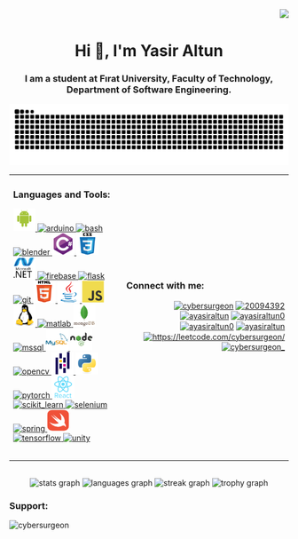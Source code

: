 <!--
<table>
<tr>
<td><table>
  <div align="left">
  <img height="300" src="https://media.giphy.com/media/v1.Y2lkPTc5MGI3NjExaTN2a2U5YXNvc2o2dHZ1ZmMzbmNnNjF1OHIwdnZkeGxxZWNhenFyaSZlcD12MV9pbnRlcm5hbF9naWZfYnlfaWQmY3Q9Zw/sULKEgDMX8LcI/giphy.gif"  />
  </div>
</table>
</td>
<td><table>
  


</table></td>
</tr>
</table>
-->

<div align="right">
  <a  href="https://drive.google.com/file/d/1PyppUF0gybUp2U1WDYFIfd5sI4p86LrX/view?usp=sharing" > <img height="300" src="https://media.giphy.com/media/v1.Y2lkPTc5MGI3NjExbHZneXVxYm9wbGNocmFvdnpsZHFydmVoZWVrejJrdWJ3ZnlsNHZldyZlcD12MV9pbnRlcm5hbF9naWZfYnlfaWQmY3Q9Zw/w1OtkLv9bN0sT7xYVb/source.gif"  /></a>
</div>
 
<h1 align="center">Hi 👋, I'm Yasir Altun</h1>
<h3 align="center">I am a student at Fırat University, Faculty of Technology, Department of Software Engineering.</h3>



<div align="center">
  <img alt="snake" src="https://raw.githubusercontent.com/YasirAltun/YasirAltun/output/github-contribution-grid-snake-dark.svg" />
</div>


<table>
<tr>
<td><table width="50%" border="0">
<h3 align="left">Languages and Tools:</h3>
<p align="left"> <a href="https://developer.android.com" target="_blank" rel="noreferrer"> <img src="https://raw.githubusercontent.com/devicons/devicon/master/icons/android/android-original-wordmark.svg" alt="android" width="40" height="40"/> </a> <a href="https://www.arduino.cc/" target="_blank" rel="noreferrer"> <img src="https://cdn.worldvectorlogo.com/logos/arduino-1.svg" alt="arduino" width="40" height="40"/> </a> <a href="https://www.gnu.org/software/bash/" target="_blank" rel="noreferrer"> <img src="https://www.vectorlogo.zone/logos/gnu_bash/gnu_bash-icon.svg" alt="bash" width="40" height="40"/> </a> <a href="https://www.blender.org/" target="_blank" rel="noreferrer"> <img src="https://download.blender.org/branding/community/blender_community_badge_white.svg" alt="blender" width="40" height="40"/> </a> <a href="https://www.w3schools.com/cs/" target="_blank" rel="noreferrer"> <img src="https://raw.githubusercontent.com/devicons/devicon/master/icons/csharp/csharp-original.svg" alt="csharp" width="40" height="40"/> </a> <a href="https://www.w3schools.com/css/" target="_blank" rel="noreferrer"> <img src="https://raw.githubusercontent.com/devicons/devicon/master/icons/css3/css3-original-wordmark.svg" alt="css3" width="40" height="40"/> </a> <a href="https://dotnet.microsoft.com/" target="_blank" rel="noreferrer"> <img src="https://raw.githubusercontent.com/devicons/devicon/master/icons/dot-net/dot-net-original-wordmark.svg" alt="dotnet" width="40" height="40"/> </a> <a href="https://firebase.google.com/" target="_blank" rel="noreferrer"> <img src="https://www.vectorlogo.zone/logos/firebase/firebase-icon.svg" alt="firebase" width="40" height="40"/> </a> <a href="https://flask.palletsprojects.com/" target="_blank" rel="noreferrer"> <img src="https://www.vectorlogo.zone/logos/pocoo_flask/pocoo_flask-icon.svg" alt="flask" width="40" height="40"/> </a> <a href="https://git-scm.com/" target="_blank" rel="noreferrer"> <img src="https://www.vectorlogo.zone/logos/git-scm/git-scm-icon.svg" alt="git" width="40" height="40"/> </a> <a href="https://www.w3.org/html/" target="_blank" rel="noreferrer"> <img src="https://raw.githubusercontent.com/devicons/devicon/master/icons/html5/html5-original-wordmark.svg" alt="html5" width="40" height="40"/> </a> <a href="https://www.java.com" target="_blank" rel="noreferrer"> <img src="https://raw.githubusercontent.com/devicons/devicon/master/icons/java/java-original.svg" alt="java" width="40" height="40"/> </a> <a href="https://developer.mozilla.org/en-US/docs/Web/JavaScript" target="_blank" rel="noreferrer"> <img src="https://raw.githubusercontent.com/devicons/devicon/master/icons/javascript/javascript-original.svg" alt="javascript" width="40" height="40"/> </a> <a href="https://www.linux.org/" target="_blank" rel="noreferrer"> <img src="https://raw.githubusercontent.com/devicons/devicon/master/icons/linux/linux-original.svg" alt="linux" width="40" height="40"/> </a> <a href="https://www.mathworks.com/" target="_blank" rel="noreferrer"> <img src="https://upload.wikimedia.org/wikipedia/commons/2/21/Matlab_Logo.png" alt="matlab" width="40" height="40"/> </a> <a href="https://www.mongodb.com/" target="_blank" rel="noreferrer"> <img src="https://raw.githubusercontent.com/devicons/devicon/master/icons/mongodb/mongodb-original-wordmark.svg" alt="mongodb" width="40" height="40"/> </a> <a href="https://www.microsoft.com/en-us/sql-server" target="_blank" rel="noreferrer"> <img src="https://www.svgrepo.com/show/303229/microsoft-sql-server-logo.svg" alt="mssql" width="40" height="40"/> </a> <a href="https://www.mysql.com/" target="_blank" rel="noreferrer"> <img src="https://raw.githubusercontent.com/devicons/devicon/master/icons/mysql/mysql-original-wordmark.svg" alt="mysql" width="40" height="40"/> </a> <a href="https://nodejs.org" target="_blank" rel="noreferrer"> <img src="https://raw.githubusercontent.com/devicons/devicon/master/icons/nodejs/nodejs-original-wordmark.svg" alt="nodejs" width="40" height="40"/> </a> <a href="https://opencv.org/" target="_blank" rel="noreferrer"> <img src="https://www.vectorlogo.zone/logos/opencv/opencv-icon.svg" alt="opencv" width="40" height="40"/> </a> <a href="https://pandas.pydata.org/" target="_blank" rel="noreferrer"> <img src="https://raw.githubusercontent.com/devicons/devicon/2ae2a900d2f041da66e950e4d48052658d850630/icons/pandas/pandas-original.svg" alt="pandas" width="40" height="40"/> </a> <a href="https://www.python.org" target="_blank" rel="noreferrer"> <img src="https://raw.githubusercontent.com/devicons/devicon/master/icons/python/python-original.svg" alt="python" width="40" height="40"/> </a> <a href="https://pytorch.org/" target="_blank" rel="noreferrer"> <img src="https://www.vectorlogo.zone/logos/pytorch/pytorch-icon.svg" alt="pytorch" width="40" height="40"/> </a> <a href="https://reactjs.org/" target="_blank" rel="noreferrer"> <img src="https://raw.githubusercontent.com/devicons/devicon/master/icons/react/react-original-wordmark.svg" alt="react" width="40" height="40"/> </a> <a href="https://scikit-learn.org/" target="_blank" rel="noreferrer"> <img src="https://upload.wikimedia.org/wikipedia/commons/0/05/Scikit_learn_logo_small.svg" alt="scikit_learn" width="40" height="40"/> </a> <a href="https://www.selenium.dev" target="_blank" rel="noreferrer"> <img src="https://raw.githubusercontent.com/detain/svg-logos/780f25886640cef088af994181646db2f6b1a3f8/svg/selenium-logo.svg" alt="selenium" width="40" height="40"/> </a> <a href="https://spring.io/" target="_blank" rel="noreferrer"> <img src="https://www.vectorlogo.zone/logos/springio/springio-icon.svg" alt="spring" width="40" height="40"/> </a> <a href="https://developer.apple.com/swift/" target="_blank" rel="noreferrer"> <img src="https://raw.githubusercontent.com/devicons/devicon/master/icons/swift/swift-original.svg" alt="swift" width="40" height="40"/> </a> <a href="https://www.tensorflow.org" target="_blank" rel="noreferrer"> <img src="https://www.vectorlogo.zone/logos/tensorflow/tensorflow-icon.svg" alt="tensorflow" width="40" height="40"/> </a> <a href="https://unity.com/" target="_blank" rel="noreferrer"> <img src="https://www.vectorlogo.zone/logos/unity3d/unity3d-icon.svg" alt="unity" width="40" height="40"/> </a> </p></table></td>
<td><table width="50%" border="0">
<h3 align="left">Connect with me:</h3>
<p align="right">
<a href="https://linkedin.com/in/cybersurgeon" target="blank"><img align="center" src="https://raw.githubusercontent.com/rahuldkjain/github-profile-readme-generator/master/src/images/icons/Social/linked-in-alt.svg" alt="cybersurgeon" height="30" width="40" /></a>
<a href="https://stackoverflow.com/users/20094392" target="blank"><img align="center" src="https://raw.githubusercontent.com/rahuldkjain/github-profile-readme-generator/master/src/images/icons/Social/stack-overflow.svg" alt="20094392" height="30" width="40" /></a>
<a href="https://kaggle.com/ayasiraltun" target="blank"><img align="center" src="https://raw.githubusercontent.com/rahuldkjain/github-profile-readme-generator/master/src/images/icons/Social/kaggle.svg" alt="ayasiraltun" height="30" width="40" /></a>
<a href="https://fb.com/ayasiraltun0" target="blank"><img align="center" src="https://raw.githubusercontent.com/rahuldkjain/github-profile-readme-generator/master/src/images/icons/Social/facebook.svg" alt="ayasiraltun0" height="30" width="40" /></a>
<a href="https://instagram.com/ayasiraltun0" target="blank"><img align="center" src="https://raw.githubusercontent.com/rahuldkjain/github-profile-readme-generator/master/src/images/icons/Social/instagram.svg" alt="ayasiraltun0" height="30" width="40" /></a>
<a href="https://www.hackerrank.com/ayasiraltun" target="blank"><img align="center" src="https://raw.githubusercontent.com/rahuldkjain/github-profile-readme-generator/master/src/images/icons/Social/hackerrank.svg" alt="ayasiraltun" height="30" width="40" /></a>
<a href="https://www.leetcode.com/https://leetcode.com/cybersurgeon/" target="blank"><img align="center" src="https://raw.githubusercontent.com/rahuldkjain/github-profile-readme-generator/master/src/images/icons/Social/leet-code.svg" alt="https://leetcode.com/cybersurgeon/" height="30" width="40" /></a>
<a href="https://discord.gg/cybersurgeon_" target="blank"><img align="center" src="https://raw.githubusercontent.com/rahuldkjain/github-profile-readme-generator/master/src/images/icons/Social/discord.svg" alt="cybersurgeon_" height="30" width="40" /></a>
</p></table></td>
</tr>
</table>



<br clear="both">

<div align="center">
  <img src="https://github-readme-stats.vercel.app/api?username=YasirAltun&hide_title=false&hide_rank=false&show_icons=true&include_all_commits=true&count_private=true&disable_animations=false&theme=github_dark&locale=en&hide_border=true&order=1" height="145" alt="stats graph"  />
  <img src="https://github-readme-stats.vercel.app/api/top-langs?username=YasirAltun&locale=en&hide_title=false&layout=compact&card_width=320&langs_count=12&theme=github_dark&hide_border=true&order=2" height="144" alt="languages graph"  />
  <img src="https://streak-stats.demolab.com?user=YasirAltun&locale=en&mode=daily&theme=github_dark&hide_border=true&border_radius=18&date_format=j/n%5B/Y%5D&order=3" height="145" alt="streak graph"  />
  <img src="https://github-profile-trophy.vercel.app?username=YasirAltun&theme=dracula&column=9&row=1&margin-w=8&margin-h=8&no-bg=true&no-frame=true&order=4" height="150" alt="trophy graph"  />
</div>

<h3 align="left">Support:</h3>
<p><a href="https://www.buymeacoffee.com/cybersurgeon"> <img align="left" src="https://cdn.buymeacoffee.com/buttons/v2/default-yellow.png" height="50" width="210" alt="cybersurgeon" /></a></p><br><br>

